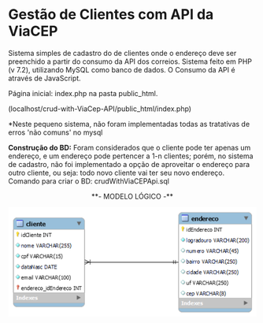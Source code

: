# Gestão de Clientes com API da ViaCEP

Sistema simples de cadastro do de clientes onde o endereço deve ser preenchido a partir do consumo da API dos correios.
Sistema feito em PHP (v 7.2), utilizando MySQL como banco de dados.
O Consumo da API é através de JavaScript.

Página inicial: index.php na pasta public_html.

(localhost/crud-with-ViaCep-API/public_html/index.php)

*Neste pequeno sistema, não foram implementadas todas as tratativas de erros 'não comuns' no mysql

**Construção do BD:**
Foram considerados que o cliente pode ter apenas um endereço, e um endereço pode pertencer a 1-n clientes; porém, no sistema de cadastro, não foi implementado a opção de aproveitar o endereço para outro cliente, ou seja: todo novo cliente vai ter seu novo endereço.
Comando para criar o BD: crudWithViaCEPApi.sql
<center>
**- MODELO LÓGICO -**

![](/modelo%20lógico.png)
</center>
